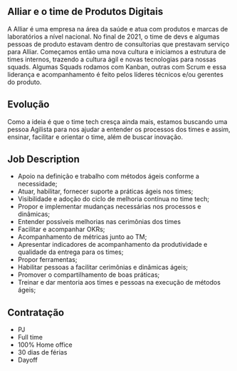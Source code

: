## Alliar e o time de Produtos Digitais
A Alliar é uma empresa na área da saúde e atua com produtos e marcas de laboratórios a nível nacional.
No final de 2021, o time de devs e algumas pessoas de produto estavam dentro de consultorias que prestavam serviço para Alliar.
Começamos então uma nova cultura e iniciamos a estrutura de times internos, trazendo a cultura ágil e novas tecnologias para nossas squads.
Algumas Squads rodamos com Kanban, outras com Scrum e essa liderança e acompanhamento é feito pelos líderes técnicos e/ou gerentes do produto.

## Evolução
Como a ideia é que o time tech cresça ainda mais, estamos buscando uma pessoa Agilista para nos ajudar a entender os processos dos times e assim, ensinar, facilitar e orientar o time, além de buscar inovação.

## Job Description
- Apoio na definição e trabalho com métodos ágeis conforme a necessidade;
- Atuar, habilitar, fornecer suporte a práticas ágeis nos times;
- Visibilidade e adoção do ciclo de melhoria contínua no time tech;
- Propor e implementar mudanças necessárias nos processos e dinâmicas;
- Entender possíveis melhorias nas cerimônias dos times
- Facilitar e acompanhar OKRs;
- Acompanhamento de métricas junto ao TM;
- Apresentar indicadores de acompanhamento da produtividade e qualidade da entrega para os times;
- Propor ferramentas;
- Habilitar pessoas a facilitar cerimônias e dinâmicas ágeis;
- Promover o compartilhamento de boas práticas;
- Treinar e dar mentoria aos times e pessoas na execução de métodos ágeis;

## Contratação
- PJ 
- Full time  
- 100% Home office
- 30 dias de férias
- Dayoff
